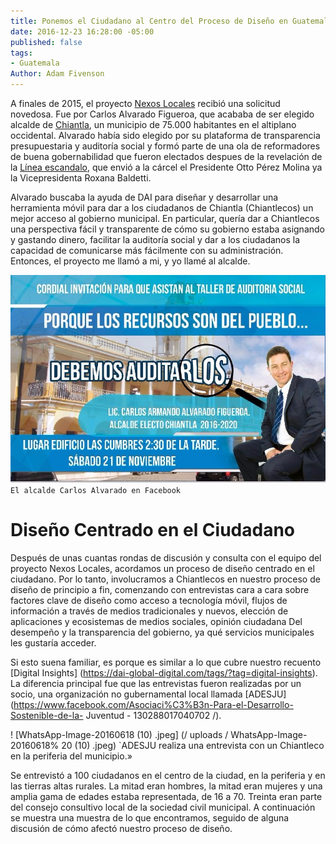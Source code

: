 ```yaml
---
title: Ponemos el Ciudadano al Centro del Proceso de Diseño en Guatemala
date: 2016-12-23 16:28:00 -05:00
published: false
tags:
- Guatemala
Author: Adam Fivenson
---
```


A finales de 2015, el proyecto [Nexos Locales](http://www.dai.com/our-work/projects/guatemala-nexos-locales) recibió una solicitud novedosa. Fue por Carlos Alvarado Figueroa, que acababa de ser elegido alcalde de [Chiantla](https://goo.gl/maps/5vfAjrmthUM2), un municipio de 75.000 habitantes en el altiplano occidental. Alvarado había sido elegido por su plataforma de transparencia presupuestaria y auditoría social y formó parte de una ola de reformadores de buena gobernabilidad que fueron electados despues de la revelación de la [Línea escandalo](http://www.insightcrime.org/news-analysis/), que envió a la cárcel el Presidente Otto Pérez Molina ya la Vicepresidenta Roxana Baldetti. 

Alvarado buscaba la ayuda de DAI para diseñar y desarrollar una herramienta móvil para dar a los ciudadanos de Chiantla (Chiantlecos) un mejor acceso al gobierno municipal. En particular, quería dar a Chiantlecos una perspectiva fácil y transparente de cómo su gobierno estaba asignando y gastando dinero, facilitar la auditoría social y dar a los ciudadanos la capacidad de comunicarse más fácilmente con su administración. Entonces, el proyecto me llamó a mi, y yo llamé al alcalde.

![Audit.jpg](/uploads/audit.jpg)
`El alcalde Carlos Alvarado en Facebook`

<!--more-->

# Diseño Centrado en el Ciudadano

Después de unas cuantas rondas de discusión y consulta con el equipo del proyecto Nexos Locales, acordamos un proceso de diseño centrado en el ciudadano. Por lo tanto, involucramos a Chiantlecos en nuestro proceso de diseño de principio a fin, comenzando con entrevistas cara a cara sobre factores clave de diseño como acceso a tecnología móvil, flujos de información a través de medios tradicionales y nuevos, elección de aplicaciones y ecosistemas de medios sociales, opinión ciudadana Del desempeño y la transparencia del gobierno, ya qué servicios municipales les gustaría acceder.

Si esto suena familiar, es porque es similar a lo que cubre nuestro recuento [Digital Insights] (https://dai-global-digital.com/tags/?tag=digital-insights). La diferencia principal fue que las entrevistas fueron realizadas por un socio, una organización no gubernamental local llamada [ADESJU] (https://www.facebook.com/Asociaci%C3%B3n-Para-el-Desarrollo-Sostenible-de-la- Juventud - 130288017040702 /).

! [WhatsApp-Image-20160618 (10) .jpeg] (/ uploads / WhatsApp-Image-20160618% 20 (10) .jpeg)
`ADESJU realiza una entrevista con un Chiantleco en la periferia del municipio.»

Se entrevistó a 100 ciudadanos en el centro de la ciudad, en la periferia y en las tierras altas rurales. La mitad eran hombres, la mitad eran mujeres y una amplia gama de edades estaba representada, de 16 a 70. Treinta eran parte del consejo consultivo local de la sociedad civil municipal. A continuación se muestra una muestra de lo que encontramos, seguido de alguna discusión de cómo afectó nuestro proceso de diseño.

<Script id = "infogram_0_77b964f2-843a-45a3-b683-b1ff4cae7418" title = "Encuesta ciudadana de Chiantla" src = "// e.infogr.am/js/dist/embed.js?38B" type = "text / javascript" > </ Script>

# Observaciones clave y discusión

* Había una gran cantidad de teléfonos inteligentes. Si bien esto no es una muestra científicamente representativa, nos sorprendió que el 58 por ciento de nuestros entrevistados tuviera uno. Los teléfonos inteligentes sesgada urbanos, probablemente debido al costo y la accesibilidad. Esto nos da la confianza de que hay un mercado para una herramienta accesible a través de teléfonos inteligentes. Elegimos crear una aplicación a través de una página web móvil primero, porque los datos están en una prima y queríamos limitar la cantidad de datos que la gente necesitaba descargar cada vez que utilizaban la herramienta. Ciertamente habrá desafíos (conseguir que la gente lo descargue en primer lugar, asegurándose de que tengan suficiente espacio en sus teléfonos), pero estoy seguro de que trabajando con nuestros socios municipales y de la sociedad civil, podemos enfrentar estos desafíos.

* Facebook y WhatsApp fueron enormemente populares y se accedieron principalmente a través de móviles. Estaremos buscando maneras de aprovechar ambas cosas. Actualmente, uno de los cuatro componentes clave es un enlace directo a la página de Facebook del municipio, que se actualiza con información, eventos y fotos varias veces al día. Dada su popularidad, vemos esto como un foro viable para crear más participación ciudadana. Por supuesto que no todo el mundo tiene acceso a Facebook, por lo que en el futuro estaremos buscando maneras de involucrar a esa población a través de textos y eventos en vivo.
* Cuando se le preguntó, la funcionalidad más solicitada era la transparencia del presupuesto. Éste será un componente central de nuestro producto final, y hemos estado trabajando estrechamente con el [sistema de datos de gastos y presupuestos municipales de Guatemala] (http://portalgl.minfin.gob.gt/Paginas/PortalGobiernosLocales.aspx) a través del Ministerio de Hacienda [Oficina de Asistencia Financiera Municipal] (http://www.minfin.gob.gt/index.php/noticias-minfin-2014/1707-19-la-direccion-de-asistencia-a-la-administracion -financiera-municipal-daafim-habilita-oficinas-de-atencion-para-municipalidades) (DAAFIM por su nombre en español). En mi opinión, es el elemento más importante del sistema, aunque cuando lo estamos promoviendo a los ciudadanos probablemente nos centraremos principalmente en la función de notificación de problemas, al igual que el municipio de [Mixco] (https: // goo. Gl / maps / 3kcptFFKe2S2) hizo con su nueva aplicación [e-governance] (http://www.mixcoapp.com/).

# ¿A dónde seguir?

Estamos avanzando con un equipo de diseño técnico y desarrollo en la Ciudad de Guatemala. Originalmente esperaba encontrar un equipo en Chiantla, Huehuetenango o Quetzaltenango (donde se basa Nexos Locales), y aunque hay algunos desarrolladores de software en Esas áreas de las Tierras Altas Occidentales, terminamos encontrando un excelente equipo con la experiencia de [tecnología cívica] (http://www.govtech.com/civic/What-is-Civic-Tech.html) en la Ciudad de Guatemala. Están dirigidos por gente muy inteligente en [Explico Analytics] (http://explicoanalytics.com/) y [Ludiverse] (http://www.ludiverse.net/). En términos de desarrollo de la capacidad local, Alvarado contrató a un estudiante de ciencias de la computación local como nuestro contacto principal, y hemos estado trabajando con él para involucrar más a Chiantla en el proceso de diseño. Actualmente dirige un concurso para crowdsource con un nombre local para la aplicación (el título de trabajo es MiMuni), planeando dos rondas de pruebas de usuarios en febrero, trabajando con nuestros socios en el municipio en un plan de comunicación y divulgación, y con el objetivo de lanzar En Mayo. ¡Manténganse al tanto!

! [Archivo_0011.jpeg] (/ uploads / Archivo_0011.jpeg)
El alcalde Alvarado anuncia la aplicación al público en la iluminación del árbol de Navidad de Chiantla el 8 de diciembre.